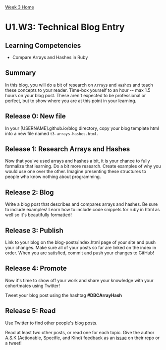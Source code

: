 [Week 3 Home](./)

# U1.W3: Technical Blog Entry

## Learning Competencies
- Compare Arrays and Hashes in Ruby

## Summary
In this blog, you will do a bit of research on `Array`s and `Hash`es and teach these concepts to your reader. Time-box yourself to an hour -- max 1.5 hours on your blog post. These aren't expected to be professional or perfect, but to show where you are at this point in your learning.

## Release 0: New file
In your [USERNAME].github.io/blog directory, copy your blog template html into a new file named `t3-arrays-hashes.html`.

## Release 1: Research Arrays and Hashes
Now that you've used arrays and hashes a bit, it is your chance to fully formalize that learning. Do a bit more research. Create examples of why you would use one over the other. Imagine presenting these structures to people who know nothing about programming.

## Release 2: Blog
Write a blog post that describes and compares arrays and hashes. Be sure to include examples! Learn how to include code snippets for ruby in html as well so it's beautifully formatted!

## Release 3: Publish
Link to your blog on the blog-posts/index.html page of your site and push your changes. Make sure all of your posts so far are linked on the index in order. When you are satisfied, commit and push your changes to GitHub!

## Release 4: Promote
Now it's time to show off your work and share your knowledge with your cohortmates using Twitter!

Tweet your blog post using the hashtag **#DBCArrayHash**

## Release 5: Read
Use Twitter to find other people's blog posts.

Read at least two other posts, or read one for each topic. Give the author A.S.K (Actionable, Specific, and Kind) feedback as an [issue](https://github.com/Devbootcamp/phase-0-handbook/blob/master/coding-references/review.md) on their repo or a tweet!

